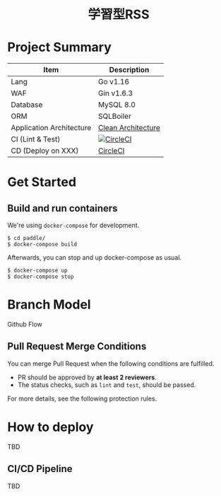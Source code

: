 <h1 align="center">学習型RSS</h1>

# Project Summary

| Item                     | Description                                                                                                           |
| ------------------------ | --------------------------------------------------------------------------------------------------------------------- |
| Lang                     | Go v1.16                                                                                                              |
| WAF                      | Gin v1.6.3                                                                                                            |
| Database                 | MySQL 8.0                                                                                                             |
| ORM                      | SQLBoiler                                                                                                             |
| Application Architecture | [Clean Architecture](https://blog.cleancoder.com/uncle-bob/2012/08/13/the-clean-architecture.html)                    |
| CI (Lint & Test)         | [![CircleCI](https://circleci.com/gh/ChubachiPT21/paddle.svg?style=svg)](https://circleci.com/gh/ChubachiPT21/paddle) |
| CD (Deploy on XXX)       | [CircleCI](https://circleci.com/)                                                                                     |

# Get Started

## Build and run containers

We're using `docker-compose` for development.

```
$ cd paddle/
$ docker-compose build
```

Afterwards, you can stop and up docker-compose as usual.

```
$ docker-compose up
$ docker-compose stop
```

# Branch Model

Github Flow

## Pull Request Merge Conditions

You can merge Pull Request when the following conditions are fulfilled.

- PR should be approved by **at least 2 reviewers**.
- The status checks, such as `lint` and `test`, should be passed.

For more details, see the following protection rules.

# How to deploy

TBD

## CI/CD Pipeline

TBD
